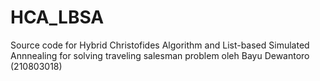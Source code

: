 # HCA_LBSA
Source code for Hybrid Christofides Algorithm and List-based Simulated Annnealing for solving traveling salesman problem oleh Bayu Dewantoro (210803018)
